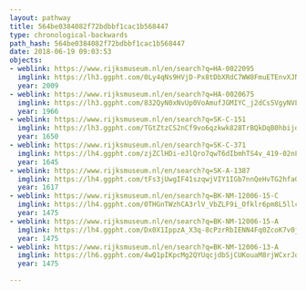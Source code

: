 ```yaml
---
layout: pathway
title: 564be0384082f72bdbbf1cac1b568447
type: chronological-backwards
path_hash: 564be0384082f72bdbbf1cac1b568447
date: 2018-06-19 09:03:53
objects:
- weblink: https://www.rijksmuseum.nl/en/search?q=HA-0022095
  imglink: https://lh3.ggpht.com/0Ly4qNs9HVjD-Px8tDbXRdC7WW8FmuETEnvXJNq3V2TBP2xyHmeRcMei_JsioPU0XzeV_rRF7PtVVxVOeJeZJTyF7g=s200
  year: 2009
- weblink: https://www.rijksmuseum.nl/en/search?q=HA-0020675
  imglink: https://lh3.ggpht.com/832QyN0xNvUp0VoAmufJGMIYC_j2dCsSVgyNVL86I8-W82a44QEf-viffHJVthcXvNKT76JnEwfgElnwN8rxA5L9O6dU=s200
  year: 1966
- weblink: https://www.rijksmuseum.nl/en/search?q=SK-C-151
  imglink: https://lh3.ggpht.com/TGtZtzCS2nCf9vo6qzkwk828TrBQkDqB0hbijdkg-LZ38QEqd5HYkf7CqYMDOTKwDG09JBCZdqk8Qfd5rofNuWKseRc=s200
  year: 1650
- weblink: https://www.rijksmuseum.nl/en/search?q=SK-C-371
  imglink: https://lh4.ggpht.com/zjZClHDi-eJlQro7qwT6dIbmhTS4v_419-02nLLXZ6N9fw-Od-4C4tavwPm5G7jIEmNr8HsfgCev-OkowW8G4JpPp7o=s200
  year: 1645
- weblink: https://www.rijksmuseum.nl/en/search?q=SK-A-1387
  imglink: https://lh4.ggpht.com/tFs3jUwgIF41szqwjVIY1IGb7nnQeHvTG2hfaGoH6OvLr5JermCiVgjVM0FzY_hXYcneIK1AO1rzYHwthIwZQl5nC7-G=s200
  year: 1617
- weblink: https://www.rijksmuseum.nl/en/search?q=BK-NM-12006-15-C
  imglink: https://lh4.ggpht.com/0THGnTWzhCA3rlV_VbZLF9i_Ofklr6pm8L5llcTJ31LzFnEGCrT7rC0tuEfBfl06PX_i3X54CLaXdUPJKZlzkEFdCoU=s200
  year: 1475
- weblink: https://www.rijksmuseum.nl/en/search?q=BK-NM-12006-15-A
  imglink: https://lh4.ggpht.com/Dx0X1IppzA_X3q-8cPzrRbIENN4Fq0ZcoK7v0jF6ntTbVD6Oa6-_-07e4ViweJTr1dVgw-NvtUYIAUMJfQ5xDGOxiw=s200
  year: 1475
- weblink: https://www.rijksmuseum.nl/en/search?q=BK-NM-12006-13-A
  imglink: https://lh6.ggpht.com/4wQ1pIKpcMg2QYUqcjdbSjCUKouaM8rjWCxrJqkOqrB1stQirC0iJYQxd-LlfOz4K-ARIOd3J-aRvWju4D1OtH5OwMnu=s200
  year: 1475

---
```

